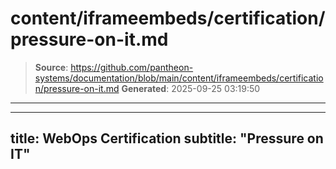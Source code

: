 # content/iframeembeds/certification/pressure-on-it.md

> **Source**: https://github.com/pantheon-systems/documentation/blob/main/content/iframeembeds/certification/pressure-on-it.md
> **Generated**: 2025-09-25 03:19:50

---

---
title: WebOps Certification
subtitle: "Pressure on IT"
---

<Partial file="certification-guide/pressure-on-it.md" />
